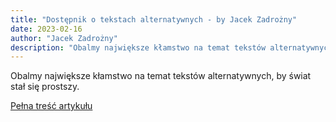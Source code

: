 ```yaml
---
title: "Dostępnik o tekstach alternatywnych - by Jacek Zadrożny"
date: 2023-02-16
author: "Jacek Zadrożny"
description: "Obalmy największe kłamstwo na temat tekstów alternatywnych, by świat stał się prostszy."
---
```


Obalmy największe kłamstwo na temat tekstów alternatywnych, by świat stał się prostszy.

[Pełna treść artykułu](https://dostepnik.substack.com/p/dostepnik-o-tekstach-alternatywnych)
